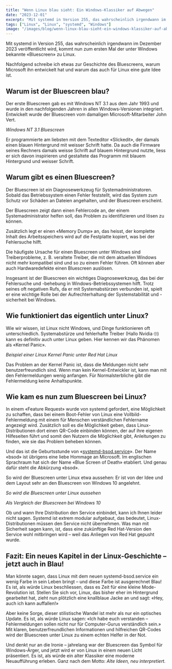 ```yaml
---
title: "Wenn Linux blau sieht: Ein Windows-Klassiker auf Abwegen"
date: "2023-12-01"
excerpt: "Mit systemd in Version 255, das wahrscheinlich irgendwann im Dezember 2023 veröffentlicht wird, kommt nun zum ersten Mal der unter Windows bekannte «Bluescreen» zu Linux. Nachfolgend schreibe ich etwas zur Geschichte des Bluescreens, warum Microsoft ihn entwickelt hat und warum das auch für Linux eine gute Idee ist. Warum ist der Bluescreen blau? Der erste […]"
tags: ["Linux", "Linux", "systemd", "Windows"]
image: "/images/blog/wenn-linux-blau-sieht-ein-windows-klassiker-auf-abwegen.png"
---
```


Mit systemd in Version 255, das wahrscheinlich irgendwann im Dezember 2023 veröffentlicht wird, kommt nun zum ersten Mal der unter Windows bekannte «Bluescreen» zu Linux.





Nachfolgend schreibe ich etwas zur Geschichte des Bluescreens, warum Microsoft ihn entwickelt hat und warum das auch für Linux eine gute Idee ist.






## Warum ist der Bluescreen blau?




Der erste Bluescreen gab es mit Windows NT 3.1 aus dem Jahr 1993 und wurde in den nachfolgenden Jahren in allen Windows-Versionen integriert. Entwickelt wurde der Bluescreen vom damaligen Microsoft-Mitarbeiter John Vert.





*Windows NT 3.1 Bluescreen*



Er programmierte am liebsten mit dem Texteditor «Slickedit», der damals einen blauen Hintergrund mit weisser Schrift hatte. Da auch die Firmware seines Rechners damals weisse Schrift auf blauem Hintergrund nutzte, liess er sich davon inspirieren und gestaltete das Programm mit blauem Hintergrund und weisser Schrift.






## Warum gibt es einen Bluescreen?




Der Bluescreen ist ein Diagnosewerkzeug für Systemadministratoren. Sobald das Betriebssystem einen Fehler feststellt, wird das System zum Schutz vor Schäden an Dateien angehalten, und der Bluescreen erscheint.





Der Bluescreen zeigt dann einen Fehlercode an, der einem Systemadministrator helfen soll, das Problem zu identifizieren und lösen zu können.





Zusätzlich legt er einen «Memory Dump» an, das heisst, der komplette Inhalt des Arbeitsspeichers wird auf die Festplatte kopiert, was bei der Fehlersuche hilft.





Die häufigste Ursache für einen Bluescreen unter Windows sind Treiberprobleme, z. B. veraltete Treiber, die mit dem aktuellen Windows nicht mehr kompatibel sind und so zu einem Fehler führen. Oft können aber auch Hardwaredefekte einen Bluescreen auslösen.





Insgesamt ist der Bluescreen ein wichtiges Diagnosewerkzeug, das bei der Fehlersuche und -behebung in Windows-Betriebssystemen hilft. Trotz seines oft negativen Rufs, da er mit Systemabstürzen verbunden ist, spielt er eine wichtige Rolle bei der Aufrechterhaltung der Systemstabilität und -sicherheit bei Windows.






## Wie funktioniert das eigentlich unter Linux?




Wie wir wissen, ist Linux nicht Windows, und Dinge funktionieren oft unterschiedlich. Systemabstürze und fehlerhafte Treiber (Hallo Nvidia 🙄) kann es definitiv auch unter Linux geben. Hier kennen wir das Phänomen als «Kernel Panic».





*Beispiel einer Linux Kernel Panic unter Red Hat Linux*



Das Problem an der Kernel Panic ist, dass die Meldungen nicht sehr benutzerfreundlich sind. Wenn man kein Kernel-Entwickler ist, kann man mit den Fehlermeldungen wenig anfangen. Für Normalsterbliche gibt die Fehlermeldung keine Anhaltspunkte.






## Wie kam es nun zum Bluescreen bei Linux?




In einem «Feature Request» wurde von systemd gefordert, eine Möglichkeit zu schaffen, dass bei einem Boot-Fehler von Linux eine Vollbild-Fehlermeldung mit einem für Menschen verständlichen Fehlername angezeigt wird. Zusätzlich soll es die Möglichkeit geben, dass Linux-Distributionen dort einen QR-Code einbinden können, der auf ihre eigenen Hilfeseiten führt und somit den Nutzern die Möglichkeit gibt, Anleitungen zu finden, wie sie das Problem beheben können.





Und das ist die Geburtsstunde von «[systemd-bsod.service](https://www.freedesktop.org/software/systemd/man/latest/systemd-bsod.service.html)». Der Name «bsod» ist übrigens eine liebe Hommage an Microsoft. Im englischen Sprachraum hat sich der Name «Blue Screen of Death» etabliert. Und genau dafür steht die Abkürzung «bsod».





So wird der Bluescreen unter Linux etwa aussehen: Er ist von der Idee und dem Layout sehr an den Bluescreen von Windows 10 angelehnt.





*So wird die Bluescreen unter Linux aussehen*



*Als Vergleich der Bluescreen bei Windows 10*



Ob und wann Ihre Distribution den Service einbindet, kann ich Ihnen leider nicht sagen. Systemd ist extrem modular aufgebaut, das bedeutet, Linux-Distributionen müssen den Service nicht übernehmen. Was man mit Sicherheit sagen kann, ist, dass eine zukünftige Red Hat-Version den Service wohl mitbringen wird – weil das Anliegen von Red Hat gepusht wurde.






## Fazit: Ein neues Kapitel in der Linux-Geschichte – jetzt auch in Blau!




Man könnte sagen, dass Linux mit dem neuen systemd-bsod.service ein wenig Farbe in sein Leben bringt – und diese Farbe ist ausgerechnet Blau! Es ist, als würde Linux beschliessen, dass es Zeit für eine kleine Mode-Revolution ist. Stellen Sie sich vor, Linux, das bisher eher im Hintergrund gearbeitet hat, zieht nun plötzlich eine knallblaue Jacke an und sagt: «Hey, auch ich kann auffallen!»





Aber keine Sorge, dieser stilistische Wandel ist mehr als nur ein optisches Update. Es ist, als würde Linux sagen: «Ich habe euch verstanden – Fehlermeldungen sollen nicht nur für Computer-Gurus verständlich sein.» Mit klaren, benutzerfreundlichen Informationen und hilfreichen QR-Codes wird der Bluescreen unter Linux zu einem echten Helfer in der Not.





Und denkt nur an die Ironie – jahrelang war der Bluescreen das Symbol für Windows-Ärger, und jetzt wird er von Linux in einem neuen Licht präsentiert. Es ist, als würde ein alter Klassiker eine moderne Neuaufführung erleben. Ganz nach dem Motto: *Alte Ideen, neu interpretiert.*